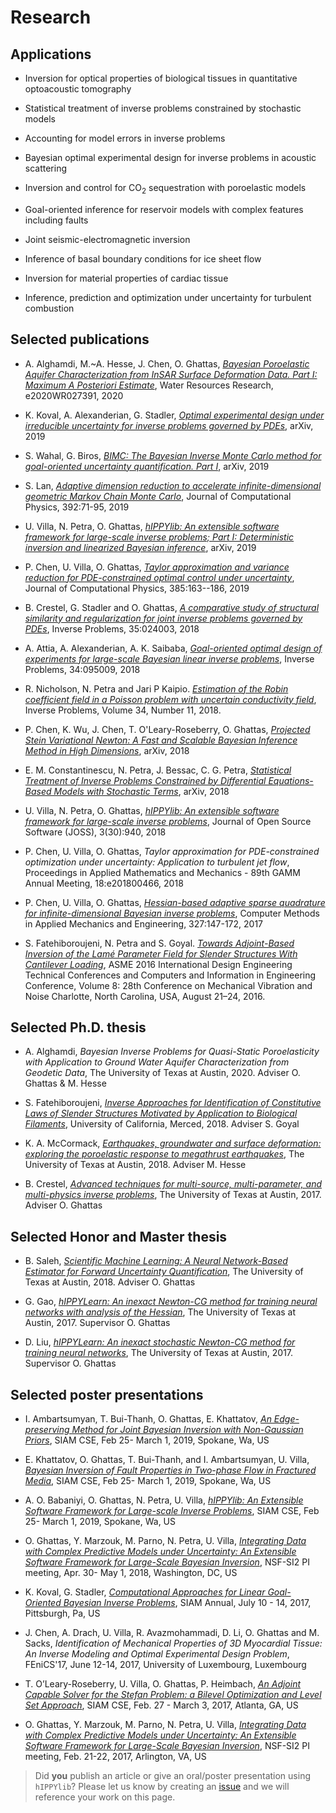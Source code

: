 # Research

## Applications

- Inversion for optical properties of biological tissues in quantitative optoacoustic tomography

- Statistical treatment of inverse problems constrained by stochastic models

- Accounting for model errors in inverse problems

- Bayesian optimal experimental design for inverse problems in acoustic scattering

- Inversion and control for CO<sub>2</sub> sequestration with poroelastic models

- Goal-oriented inference for reservoir models with complex features including faults

- Joint seismic-electromagnetic inversion

- Inference of basal boundary conditions for ice sheet flow

- Inversion for material properties of cardiac tissue

- Inference, prediction and optimization under uncertainty for turbulent combustion

## Selected publications

- A. Alghamdi, M.~A. Hesse, J. Chen, O. Ghattas, [*Bayesian Poroelastic Aquifer Characterization from InSAR Surface Deformation Data. Part I: Maximum A Posteriori Estimate*](https://agupubs.onlinelibrary.wiley.com/doi/abs/10.1029/2020WR027391), Water Resources Research, e2020WR027391, 2020

- K. Koval, A. Alexanderian, G. Stadler, [*Optimal experimental design under irreducible uncertainty for inverse problems governed by PDEs*](https://arxiv.org/abs/1912.08915), arXiv, 2019

- S. Wahal, G. Biros, [*BIMC: The Bayesian Inverse Monte Carlo method for goal-oriented uncertainty quantification. Part I*](https://arxiv.org/abs/1911.00619), arXiv, 2019

- S. Lan, [*Adaptive dimension reduction to accelerate infinite-dimensional geometric Markov Chain Monte Carlo*](https://doi.org/10.1016/j.jcp.2019.04.043), Journal of Computational Physics, 392:71-95, 2019

- U. Villa, N. Petra, O. Ghattas, [*hIPPYlib: An extensible software framework for large-scale inverse problems; Part I: Deterministic inversion and linearized Bayesian inference*](http://arxiv.org/abs/1909.03948), arXiv, 2019

- P. Chen, U. Villa, O. Ghattas, [*Taylor approximation and variance reduction for PDE-constrained optimal control under uncertainty*](https://arxiv.org/abs/1804.04301),  Journal of Computational Physics, 385:163--186, 2019

- B. Crestel, G. Stadler and O. Ghattas, [*A comparative study of structural similarity and regularization for joint inverse problems governed by PDEs*](https://iopscience.iop.org/article/10.1088/1361-6420/aaf129/pdf), Inverse Problems, 35:024003, 2018

- A. Attia, A. Alexanderian, A. K. Saibaba, [*Goal-oriented optimal design of experiments for large-scale Bayesian linear inverse problems*](https://doi.org/10.1088/1361-6420/aad210), Inverse Problems, 34:095009, 2018

- R. Nicholson, N. Petra and Jari P Kaipio. [*Estimation of the Robin coefficient field in a Poisson problem with uncertain conductivity field*](https://arxiv.org/abs/1801.03592), Inverse Problems, Volume 34, Number 11, 2018.

- P. Chen, K. Wu, J. Chen, T. O'Leary-Roseberry, O. Ghattas, [*Projected Stein Variational Newton: A Fast and Scalable Bayesian Inference Method in High Dimensions*](https://arxiv.org/abs/1901.08659), arXiv, 2018

- E. M. Constantinescu, N. Petra, J. Bessac, C. G. Petra, [*Statistical Treatment of Inverse Problems Constrained by Differential Equations-Based Models with Stochastic Terms*](https://arxiv.org/abs/1810.08557), arXiv, 2018

- U. Villa, N. Petra, O. Ghattas, [*hIPPYlib: An extensible software framework for large-scale inverse problems*](http://dx.doi.org/10.21105/joss.00940), Journal of Open Source Software (JOSS), 3(30):940, 2018

- P. Chen, U. Villa, O. Ghattas, *Taylor approximation for PDE-constrained optimization under uncertainty: Application to turbulent jet flow*, Proceedings in Applied Mathematics and Mechanics - 89th GAMM Annual Meeting, 18:e201800466, 2018

- P. Chen, U. Villa, O. Ghattas, [*Hessian-based adaptive sparse quadrature for infinite-dimensional Bayesian inverse problems*](https://doi.org/10.1016/j.cma.2017.08.016), Computer Methods in Applied Mechanics and Engineering, 327:147-172, 2017

- S. Fatehiboroujeni, N. Petra and S. Goyal. [*Towards Adjoint-Based Inversion of the Lamé Parameter Field for Slender Structures With Cantilever Loading*](https://doi.org/10.1115/DETC2016-60130), ASME 2016 International Design Engineering Technical Conferences and Computers and Information in Engineering Conference, Volume 8: 28th Conference on Mechanical Vibration and Noise Charlotte, North Carolina, USA, August 21–24, 2016.

## Selected Ph.D. thesis

- A. Alghamdi, *Bayesian Inverse Problems for Quasi-Static Poroelasticity with Application to Ground Water Aquifer Characterization from Geodetic Data*, The University of Texas at Austin, 2020. Adviser O. Ghattas & M. Hesse

- S. Fatehiboroujeni, [*Inverse Approaches for Identification of Constitutive Laws of Slender Structures Motivated by Application to Biological Filaments*](https://search.proquest.com/openview/225197affb59769d505f84fe4c0fa55e/1?pq-origsite=gscholar&cbl=18750&diss=y), University of California, Merced, 2018. Adviser S. Goyal

- K. A. McCormack, [*Earthquakes, groundwater and surface deformation: exploring the poroelastic response to megathrust earthquakes*](https://repositories.lib.utexas.edu/handle/2152/68892), The University of Texas at Austin, 2018. Adviser M. Hesse

- B. Crestel, [*Advanced techniques for multi-source, multi-parameter, and multi-physics inverse problems*](https://repositories.lib.utexas.edu/handle/2152/63471), The University of Texas at Austin, 2017. Adviser O. Ghattas

## Selected Honor and Master thesis

- B. Saleh, [*Scientific Machine Learning: A Neural Network-Based Estimator for Forward Uncertainty Quantification*](https://pdfs.semanticscholar.org/ab10/e3a8e734458a61598314ecd58546b501f2f7.pdf), The University of Texas at Austin, 2018. Adviser O. Ghattas

- G. Gao, [*hIPPYLearn:  An inexact Newton-CG method for training neural networks with analysis of the Hessian*](https://repositories.lib.utexas.edu/bitstream/handle/2152/62383/GAO-MASTERSREPORT-2017.pdf?sequence=1), The University of Texas at Austin, 2017. Supervisor O. Ghattas

- D. Liu, [*hIPPYLearn:  An inexact stochastic Newton-CG method for training neural networks*](https://repositories.lib.utexas.edu/bitstream/handle/2152/62386/LIU-MASTERSREPORT-2017.pdf?sequence=1), The University of Texas at Austin, 2017. Supervisor O. Ghattas

## Selected poster presentations

- I. Ambartsumyan, T. Bui-Thanh, O. Ghattas, E. Khattatov, [*An Edge-preserving Method for Joint Bayesian Inversion with Non-Gaussian Priors*](http://meetings.siam.org/sess/dsp_talk.cfm?p=97474), SIAM CSE, Feb 25- March 1, 2019, Spokane, Wa, US

- E. Khattatov, O. Ghattas, T. Bui-Thanh, and I. Ambartsumyan, U. Villa, [*Bayesian Inversion of Fault Properties in Two-phase Flow in Fractured Media*](http://meetings.siam.org/sess/dsp_talk.cfm?p=97471), SIAM CSE, Feb 25- March 1, 2019, Spokane, Wa, US

- A. O. Babaniyi, O. Ghattas, N. Petra, U. Villa, [*hIPPYlib: An Extensible Software Framework for Large-scale Inverse Problems*](https://doi.org/10.6084/m9.figshare.7763063.v1), SIAM CSE, Feb 25- March 1, 2019, Spokane, Wa, US

- O. Ghattas, Y. Marzouk, M. Parno, N. Petra, U. Villa, [*Integrating Data with Complex Predictive Models under Uncertainty: An Extensible Software Framework for Large-Scale Bayesian Inversion*](https://doi.org/10.6084/m9.figshare.6172247.v1), NSF-SI2 PI meeting, Apr. 30- May 1, 2018, Washington, DC, US

- K. Koval, G. Stadler, [*Computational Approaches for Linear Goal-Oriented Bayesian Inverse Problems*](http://meetings.siam.org/sess/dsp_talk.cfm?p=86488), SIAM Annual, July 10 - 14, 2017, Pittsburgh, Pa, US

- J. Chen, A. Drach, U. Villa, R. Avazmohammadi, D. Li, O. Ghattas and M. Sacks, *Identification of Mechanical Properties of 3D Myocardial Tissue: An Inverse Modeling and Optimal Experimental Design Problem*, FEniCS'17, June 12-14, 2017, University of Luxembourg, Luxembourg

- T. O’Leary-Roseberry, U. Villa, O. Ghattas, P. Heimbach, [*An Adjoint Capable Solver for the Stefan Problem: a Bilevel Optimization and Level Set Approach*](http://meetings.siam.org/sess/dsp_talk.cfm?p=83396), SIAM CSE, Feb. 27 - March 3, 2017, Atlanta, GA, US

- O. Ghattas, Y. Marzouk, M. Parno, N. Petra, U. Villa, [*Integrating Data with Complex Predictive Models under Uncertainty: An Extensible Software Framework for Large-Scale Bayesian Inversion*](https://doi.org/10.6084/m9.figshare.4602481.v1), NSF-SI2 PI meeting, Feb. 21-22, 2017, Arlington, VA, US

> Did **you** publish an article or give an oral/poster presentation using `hIPPYlib`? Please let us know by creating an [issue](https://github.com/hippylib/web/issues) and we will reference your work on this page.
